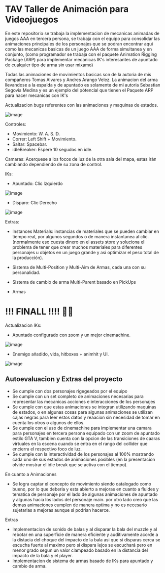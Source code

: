# TAV Taller de Animación para Videojuegos
En este repositorio se trabaja la implementacion de mecanicas animadas de juegos AAA en tercera persona, se trabaja con el equipo para consolidar las animaciones principales de los personajes que se podran encontrar aqui como las mecanicas basicas de un juego AAA de forma simultanea y en conjunto, (como programador se trabaja con el paquete Animation Rigging Package (ARP) para implementar mecanicas IK's interesantes de apuntado de cualquier tipo de arma sin usar mixamo)

Todas las animaciones de movimientos basicas son de la autoria de mis compañeros Tomas Alvares y Andres Arango Velez.
La animacion del arma llevandose a la espalda y de apuntado es solamente de mi autoria Sebastian Segovia Medina y es un ejemplo del pótencial que tienen el Paquete ARP para hacer mecanicas con IK's


Actualizacion bugs referentes con las animaciones y maquinas de estados.

![image](https://github.com/Michikatsu0/TAV/assets/68073260/e27b6ba0-fb3d-4da6-afdd-bfad952cdeb0)

Controles: 
- Movimiento: W. A. S. D.
- Correr: Left Shift + Movimiento.
- Saltar: Spacebar.
- idleBreaker: Espere 10 segudos en idle.
  
Camaras: Acerquese a los focos de luz de la otra sala del mapa, estas irán cambiando dependiendo de su zona de control.

IKs:
- Apuntado: Clic Izquierdo
  
![image](https://github.com/Michikatsu0/TAV/assets/68073260/f17fd8da-06ed-4b6d-a153-5631cbdf78c7)

- Disparo: Clic Derecho

![image](https://github.com/Michikatsu0/TAV/assets/68073260/c05d2b6f-4230-4219-9f88-4c9dd8f21b5a)

Extras:
- Instances Materials: instancias de materiales que se pueden cambiar en tiempo real, por algunos segundos o de manera instantanea al clic. (normalmente eso cuesta dinero en el assets store y soluciona el problema de tener que crear muchos materiales para diferentes personajes u objetos en un juego grande y asi optimizar el peso total de la producción).

- Sistema de Multi-Position y Multi-Aim de Armas, cada una con su personalidad.

- Sistema de cambio de arma Multi-Parent basado en PickUps

- Armas

# !!! FINALL !!!! 🧑‍🔧

Actualizacion IKs: 
- Apuntado configurado con zoom y un mejor cinemachine.

![image](https://github.com/Michikatsu0/TAV/assets/68073260/5ecc1e2c-4605-4ad1-aa10-7227fdd6bc99)

- Enemigo añadido, vida, hitboxes + animhit y UI.

![image](https://github.com/Michikatsu0/TAV/assets/68073260/b285d52d-6e54-4737-b908-1740d36c0b09)

## Autoevaluacion y Extras del proyecto

- Se cumple con dos personajes rigegeados por el equipo
- Se cumple con un set completo de animaciones necesarias para representar las mecanicas acciones e interacciones de los personajes
- Se cumple con que estas animaciones se integran utilizando maquinas de estados, o en algunas cosas para algunas animaciones se utilizan cajas negras para leer estos datos y reaacion sin necesidad de tomar en cuenta los otros o algunos de ellos.
- Se cumple con el uso de cinemachine para implementar una camara para personajes en tercera persona equipado con un zoom de apuntado estilo GTA V, tambien cuenta con la opcion de las transiciones de caaras virtuales en la escena cuando se entra en el rango del collider que encierra el respectivo foco de luz.
- Se cumple con la interactividad de los personajes al 100% mostrando cada uno de sus estados de animaciones posibles (en la presentacion olvide mostrar el idle break que se activa con el tiempo).

En cuanto a Animaciones

- Se logra captar el concepto de movimiento siendo catalogado como bueno, por lo que deberia y esta abierto a mejoras en cuanto a fluides y tematica de personaje por el lado de algunas animaciones de apuntado y algunas hacia los lados del personaje main. por otro lado creo que las demas animaciones cumplen de manera optima y no es necesario sujetarlas a mejoras aunque si podrian hacerce.

Extras

- Implementacion de sonido de balas y al disparar la bala del muzzle y al rebotar en una superficie de manera eficiente y auditivamente acorde a la distacia del choque del impacto de la bala asi que si disparas cerca se escucha fuerte al maximo pero si dispara lejos se escuchará pero en menor grado segun un valor clampeado basado en la distancia del impacto de la bala y el player.
- Implementacion de sistema de armas basado de IKs para apuntado y cambio de arma.
